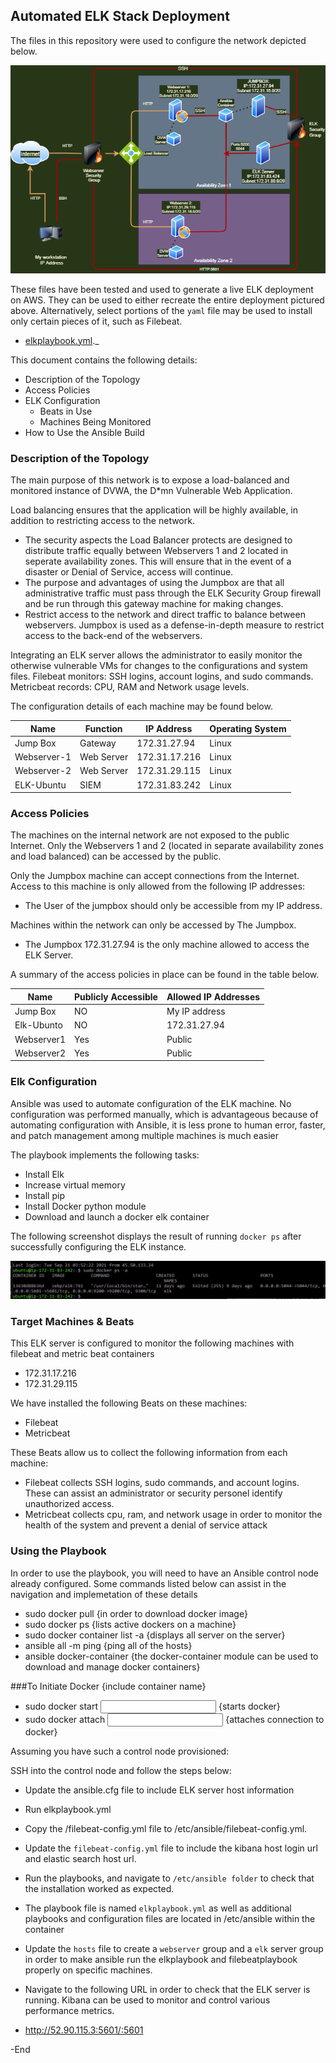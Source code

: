 ## Automated ELK Stack Deployment

The files in this repository were used to configure the network depicted below.

![diagram](Images/RevisionProject.png)

These files have been tested and used to generate a live ELK deployment on AWS. They can be used to either recreate the entire deployment pictured above. Alternatively, select portions of the `yaml` file may be used to install only certain pieces of it, such as Filebeat.

  - [elkplaybook.yml](Ansible/elkplaybook.yml)._

This document contains the following details:
- Description of the Topology
- Access Policies
- ELK Configuration
  - Beats in Use
  - Machines Being Monitored
- How to Use the Ansible Build


### Description of the Topology

The main purpose of this network is to expose a load-balanced and monitored instance of DVWA, the D*mn Vulnerable Web Application.

Load balancing ensures that the application will be highly available, in addition to restricting access to the network.
- The security aspects the Load Balancer protects are designed to distribute traffic equally between Webservers 1 and 2 located in seperate availability zones. This will ensure that in the event of a disaster or Denial of Service, access will continue.  
- The purpose and advantages of using the Jumpbox are that all administrative traffic must pass through the ELK Security Group firewall and be run through this gateway machine for making changes.
- Restrict access to the network and direct traffic to balance between webservers.  Jumpbox is used as a defense-in-depth measure to restrict access to the back-end of the webservers.

Integrating an ELK server allows the administrator to easily monitor the otherwise vulnerable VMs for changes to the configurations and system files.
Filebeat monitors: SSH logins, account logins, and sudo commands.
Metricbeat records: CPU, RAM and Network usage levels.

The configuration details of each machine may be found below.

| Name     | Function | IP Address | Operating System |
|----------|----------|------------|------------------|
| Jump Box | Gateway  | 172.31.27.94 | Linux            |
| Webserver-1     |  Web Server   |    172.31.17.216        |       Linux       |
| Webserver-2  | Web Server    |     172.31.29.115       |      Linux             |
| ELK-Ubuntu     | SIEM     |    172.31.83.242        |        Linux           |

### Access Policies

The machines on the internal network are not exposed to the public Internet.   Only the Webservers 1 and 2 (located in separate availability zones and load balanced) can be accessed by the public. 

Only the Jumpbox machine can accept connections from the Internet. Access to this machine is only allowed from the following IP addresses:
- The User of the jumpbox should only be accessible from my IP address.

Machines within the network can only be accessed by The Jumpbox.
- The Jumpbox  172.31.27.94 is the only machine allowed to access the ELK Server.

A summary of the access policies in place can be found in the table below.

| Name     | Publicly Accessible | Allowed IP Addresses |
|----------|---------------------|----------------------|
| Jump Box | NO                 | My IP address    |
|  Elk-Ubunto        |  NO                    |      172.31.27.94                |
|     Webserver1     |  Yes                   |     Public                 |
|     Webserver2     |  Yes                   |     Public                 |
### Elk Configuration

Ansible was used to automate configuration of the ELK machine. No configuration was performed manually, which is advantageous because of automating configuration with Ansible, it is less prone to human error, faster, and patch management among multiple machines is much easier

The playbook implements the following tasks:
- Install Elk
- Increase virtual memory
- Install pip
- Install Docker python module
- Download and launch a docker elk container

The following screenshot displays the result of running `docker ps` after successfully configuring the ELK instance.

![Docker output](Images/docker-output.png)

### Target Machines & Beats
This ELK server is configured to monitor the following machines with filebeat and metric beat containers
- 172.31.17.216
- 172.31.29.115

We have installed the following Beats on these machines:
- Filebeat
- Metricbeat

These Beats allow us to collect the following information from each machine:
- Filebeat collects SSH logins, sudo commands, and account logins.  These can assist an administrator or security personel identify unauthorized access.
- Metricbeat collects cpu, ram, and network usage in order to monitor the health of the system and prevent a denial of service attack

### Using the Playbook
In order to use the playbook, you will need to have an Ansible control node already configured.   Some commands listed below can assist in the navigation and implemetation of these details

- sudo docker pull
{in order to download docker image}
- sudo docker ps 
 {lists active dockers on a machine}
- sudo docker container list -a
{displays all server on the server}
- ansible all -m ping
{ping all of the hosts}
- ansible docker-container 
{the docker-container module can be used to download and manage docker containers}  

###To Initiate Docker {include container name}

- sudo docker start <input name>
{starts docker}
- sudo docker attach <input name>
{attaches connection to docker}

Assuming you have such a control node provisioned: 

SSH into the control node and follow the steps below:
- Update the ansible.cfg file to include ELK server host information
- Run elkplaybook.yml 
- Copy the /filebeat-config.yml file to /etc/ansible/filebeat-config.yml.
- Update the `filebeat-config.yml` file to include the kibana host login url and elastic search host url.
- Run the playbooks, and navigate to `/etc/ansible folder` to check that the installation worked as expected.



- The playbook file is named `elkplaybook.yml` as well as additional playbooks and configuration files are located in /etc/ansible within the container
- Update the `hosts` file to create a `webserver` group and a `elk` server group in order to make ansible run the elkplaybook and filebeatplaybook properly on specific machines. 

- Navigate to the following URL in order to check that the ELK server is running. Kibana can be used to monitor and control various performance metrics.
- http://52.90.115.3:5601/:5601


-End
